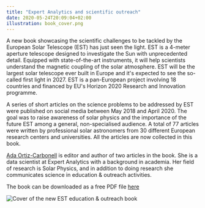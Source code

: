 ```yaml
---
title: "Expert Analytics and scientific outreach"
date: 2020-05-24T20:09:04+02:00
illustration: book_cover.png
---
```

A new book showcasing the scientific challenges to be tackled by the European Solar Telescope (EST) has just seen the light. EST is a 4-meter aperture telescope designed to investigate the Sun with unprecedented detail. Equipped with state-of-the-art instruments, it will help scientists understand the magnetic coupling of the solar atmosphere. EST will be the largest solar telescope ever built in Europe and it's expected to see the so-called first light in 2027. EST is a pan-European project involving 18 countries and financed by EU's Horizon 2020 Research and Innovation programme.

A series of short articles on the science problems to be addressed by EST were published on social
media between May 2018 and April 2020. The goal was to raise awareness of solar physics and the importance
of the future EST among a general, non-specialised audience. A total of 77 articles were written by professional
solar astronomers from 30 different European research centers and universities. All the articles are now collected in this book.

[Ada Ortiz-Carbonell](https://expertanalytics.no/about/employees/ada/) is editor and author of two articles in the book. She is a data scientist at Expert Analytics with a background in academia. Her field of research is Solar Physics, and in addition to doing research she communicates science in education & outreach activities.

The book can be downloaded as a free PDF file [here](http://www.est-east.eu/est/index.php?option=com_content&view=article&id=788&Itemid=622&lang=en)

<!--more-->

![Cover of the new EST education & outreach book](book_cover.png)
